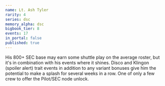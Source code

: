 ```yaml
---
name: Lt. Ash Tyler
rarity: 4
series: dsc
memory_alpha: dsc
bigbook_tier: 8
events: 17
in_portal: false
published: true
---
```


His 800+ SEC base may earn some shuttle play on the average roster, but it's in combination with his events where it shines. Disco and Klingon (spoiler alert) trait events in addition to any variant bonuses give him the potential to make a splash for several weeks in a row. One of only a few crew to offer the Pilot/SEC node unlock.
